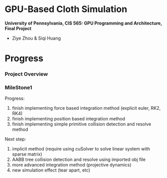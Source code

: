 GPU-Based Cloth Simulation
================

**University of Pennsylvania, CIS 565: GPU Programming and Architecture, Final Project**

* Ziye Zhou & Siqi Huang

Progress
========================
### Project Overview

### MileStone1
Progress:

1. finish implementing force based integration method (explicit euler, RK2, RK4) 
2. finish implementing position based integration method
3. finish implementing simple primitive collision detection and resolve method

Next step:

1. implicit method (require using cuSolver to solve linear system with sparse matrix)
2. AABB tree collision detection and resolve using imported obj file
3. more advanced integration method (projective dynamics)
4. new simulation effect (tear apart, etc)

